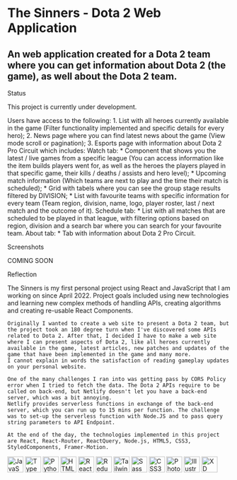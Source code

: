 The Sinners - Dota 2 Web Application
====================================================================================================================================

An web application created for a Dota 2 team where you can get information about Dota 2 (the game), as well about the Dota 2 team.
--------------------------------------------------------

Status

This project is currently under development.

  Users have access to the following:
    1. List with all heroes currently available in the game (Filter functionality implemented and specific details for every hero);
    2. News page where you can find latest news about the game (View mode scroll or pagination); 
    3. Esports page with information about Dota 2 Pro Circuit which includes:
         Watch tab:
        * Component that shows you the latest / live games from a specific league (You can access information like the item builds players went for, as well as the heroes the players played in that specific game, their kills / deaths / assists and hero level);
        * Upcoming match information (Which teams are next to play and the time their match is scheduled);
        * Grid with tabels where you can see the group stage results filtered by DIVISION;
        * List with favourite teams with specific information for every team (Team region, division, name, logo, player roster, last / next match and the outcome of it).
          Schedule tab:
        * List with all matches that are scheduled to be played in that league, with filtering options based on region, division and a search bar where you can search for your favourite team.
          About tab:
        * Tab with information about Dota 2 Pro Circuit.
        

Screenshots


COMING SOON


Reflection

  The Sinners is my first personal project using React and JavaScript that I am working on since April 2022. Project goals included using new technologies and learning new complex methods of handling APIs, creating algorithms and creating re-usable React Components.
  
    Originally I wanted to create a web site to present a Dota 2 team, but the project took an 180 degree turn when I've discovered some APIs related to Dota 2. After that, I decided I have to make a web site where I can present aspects of Dota 2, like all heroes currently available in the game, latest articles, new patches and updates of the game that have been implemented in the game and many more.
    I cannot explain in words the satisfaction of reading gameplay updates on your personal website.
    
    One of the many challenges I ran into was getting pass by CORS Policy error when I tried to fetch the data. The Dota 2 APIs require to be called on back-end, but Netlify doesn't let you have a back-end server, which was a bit annoying.
    Netlify provides serverless functions in exchange of the back-end server, which you can run up to 15 mins per function. The challenge was to set-up the serverless function with Node.JS and to pass query string parameters to API Endpoint.
    
    At the end of the day, the technologies implemented in this project are React, React-Router, ReactQuery, Node.js, HTML5, CSS3, StyledComponents, Framer-Motion.


<a href="https://developer.mozilla.org/en-US/docs/Web/JavaScript" target="_blank" rel="noreferrer"><img src="https://raw.githubusercontent.com/danielcranney/readme-generator/main/public/icons/skills/javascript-colored.svg" width="36" height="36" alt="JavaScript" /></a>
<a href="https://www.typescriptlang.org/" target="_blank" rel="noreferrer"><img src="https://raw.githubusercontent.com/danielcranney/readme-generator/main/public/icons/skills/typescript-colored.svg" width="36" height="36" alt="TypeScript" /></a>
<a href="https://www.python.org/" target="_blank" rel="noreferrer"><img src="https://raw.githubusercontent.com/danielcranney/readme-generator/main/public/icons/skills/python-colored.svg" width="36" height="36" alt="Python" /></a>
<a href="https://developer.mozilla.org/en-US/docs/Glossary/HTML5" target="_blank" rel="noreferrer"><img src="https://raw.githubusercontent.com/danielcranney/readme-generator/main/public/icons/skills/html5-colored.svg" width="36" height="36" alt="HTML5" /></a>
<a href="https://reactjs.org/" target="_blank" rel="noreferrer"><img src="https://raw.githubusercontent.com/danielcranney/readme-generator/main/public/icons/skills/react-colored.svg" width="36" height="36" alt="React" /></a>
<a href="https://redux.js.org/" target="_blank" rel="noreferrer"><img src="https://raw.githubusercontent.com/danielcranney/readme-generator/main/public/icons/skills/redux-colored.svg" width="36" height="36" alt="Redux" /></a>
<a href="https://tailwindcss.com/" target="_blank" rel="noreferrer"><img src="https://raw.githubusercontent.com/danielcranney/readme-generator/main/public/icons/skills/tailwindcss-colored.svg" width="36" height="36" alt="TailwindCSS" /></a>
<a href="https://sass-lang.com/" target="_blank" rel="noreferrer"><img src="https://raw.githubusercontent.com/danielcranney/readme-generator/main/public/icons/skills/sass-colored.svg" width="36" height="36" alt="Sass" /></a>
<a href="https://www.w3.org/TR/CSS/#css" target="_blank" rel="noreferrer"><img src="https://raw.githubusercontent.com/danielcranney/readme-generator/main/public/icons/skills/css3-colored.svg" width="36" height="36" alt="CSS3" /></a>
<a href="https://www.adobe.com/uk/products/photoshop.html" target="_blank" rel="noreferrer"><img src="https://raw.githubusercontent.com/danielcranney/readme-generator/main/public/icons/skills/photoshop-colored.svg" width="36" height="36" alt="Photoshop" /></a>
<a href="adobe.com/uk/products/illustrator.html" target="_blank" rel="noreferrer"><img src="https://raw.githubusercontent.com/danielcranney/readme-generator/main/public/icons/skills/illustrator-colored.svg" width="36" height="36" alt="Illustrator" /></a>
<a href="https://www.adobe.com/uk/products/xd.html" target="_blank" rel="noreferrer"><img   src="https://raw.githubusercontent.com/danielcranney/readme-generator/main/public/icons/skills/xd-colored.svg" width="36" height="36" alt="XD" /></a>
